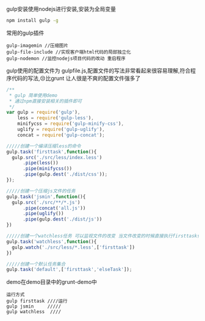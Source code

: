 gulp安装使用nodejs进行安装,安装为全局变量  

```bash
npm install gulp -g  
```

常用的gulp插件  
```
gulp-imagemin //压缩图片
gulp-file-include //实现客户端html代码的局部独立化
gulp-nodemon //监控nodejs项目代码的改动 重启程序
```

gulp使用的配置文件为 gulpfile.js,配置文件的写法非常看起来很容易理解,符合程序代码的写法,😒比grunt 让人很是不爽的配置文件强多了

```javascript
/**
 * gulp 简单使用demo
 * 通过npm直接安装相关的插件即可
 */
var gulp = require('gulp'),
    less = require('gulp-less'),
    minifycss = require('gulp-minify-css'),
    uglify = require('gulp-uglify'),
    concat = require('gulp-concat');

/////创建一个编译压缩less的命令
gulp.task('firsttask',function(){
  gulp.src('./src/less/index.less')
      .pipe(less())
      .pipe(minifycss())
      .pipe(gulp.dest('./dist/css'));
});

/////创建一个压缩js文件的任务
gulp.task('jsmin',function(){
  gulp.src('./src/**/*.js')
      .pipe(concat('all.js'))
      .pipe(uglify())
      .pipe(gulp.dest('./dist/js'))
})

/////创建一个watchless任务 可以监视文件的改变 当文件改变的时候直接执行firsttask任务
gulp.task('watchless',function(){
  gulp.watch('./src/less/*.less',['firsttask'])
})

/////创建一个默认任务集合
gulp.task('default',['firsttask','elseTask']);

```

demo在demo目录中的grunt-demo中

```
运行方式
gulp firsttask ////运行
gulp jsmin     /////
gulp watchless  ////
```
